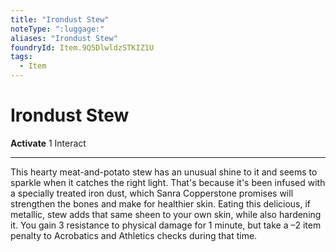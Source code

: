 ```yaml
---
title: "Irondust Stew"
noteType: ":luggage:"
aliases: "Irondust Stew"
foundryId: Item.9Q5DlwldzSTKIZ1U
tags:
  - Item
---
```


# Irondust Stew

**Activate** 1 Interact

* * *

This hearty meat-and-potato stew has an unusual shine to it and seems to sparkle when it catches the right light. That's because it's been infused with a specially treated iron dust, which Sanra Copperstone promises will strengthen the bones and make for healthier skin. Eating this delicious, if metallic, stew adds that same sheen to your own skin, while also hardening it. You gain 3 resistance to physical damage for 1 minute, but take a –2 item penalty to Acrobatics and Athletics checks during that time.


